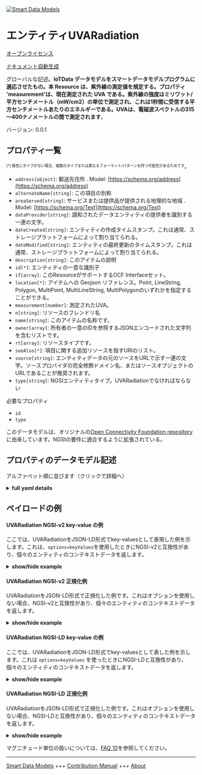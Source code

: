 <!-- 10-Header -->  
[![Smart Data Models](https://smartdatamodels.org/wp-content/uploads/2022/01/SmartDataModels_logo.png "Logo")](https://smartdatamodels.org)  
エンティティUVARadiation  
==================<!-- /10-Header -->  
<!-- 15-License -->  
[オープンライセンス](https://github.com/smart-data-models//dataModel.OCF/blob/master/UVARadiation/LICENSE.md)  
[ドキュメント自動生成](https://docs.google.com/presentation/d/e/2PACX-1vTs-Ng5dIAwkg91oTTUdt8ua7woBXhPnwavZ0FxgR8BsAI_Ek3C5q97Nd94HS8KhP-r_quD4H0fgyt3/pub?start=false&loop=false&delayms=3000#slide=id.gb715ace035_0_60)  
<!-- /15-License -->  
<!-- 20-Description -->  
グローバルな記述。**IoTData データモデルをスマートデータモデルプログラムに適応させたもの。本 Resource は、紫外線の測定値を規定する。プロパティ 'measurement'は、現在測定された UVA である。紫外線の強度はミリワット/平方センチメートル（mW/cm2）の単位で測定され、これは1秒間に受信する平方センチメートルあたりのエネルギーである。UVAは、電磁波スペクトルの315～400ナノメートルの間で測定されます**。  
バージョン: 0.0.1  
<!-- /20-Description -->  
<!-- 30-PropertiesList -->  

## プロパティ一覧  

<sup><sub>[*] 属性にタイプがない場合、複数のタイプまたは異なるフォーマット/パターンを持つ可能性があるためです</sub></sup>。  
- `address[object]`: 郵送先住所  . Model: [https://schema.org/address](https://schema.org/address)- `alternateName[string]`: この項目の別称  - `areaServed[string]`: サービスまたは提供品が提供される地理的な地域  . Model: [https://schema.org/Text](https://schema.org/Text)- `dataProvider[string]`: 調和されたデータエンティティの提供者を識別する一連の文字。  - `dateCreated[string]`: エンティティの作成タイムスタンプ。これは通常、ストレージプラットフォームによって割り当てられる。  - `dateModified[string]`: エンティティの最終更新のタイムスタンプ。これは通常、ストレージプラットフォームによって割り当てられる。  - `description[string]`: このアイテムの説明  - `id[*]`: エンティティの一意な識別子  - `if[array]`: このResourceがサポートするOCF Interfaceセット。  - `location[*]`: アイテムへの Geojson リファレンス。Point, LineString, Polygon, MultiPoint, MultiLineString, MultiPolygonのいずれかを指定することができる。  - `measurement[number]`: 測定されたUVA。  - `n[string]`: リソースのフレンドリ名  - `name[string]`: このアイテムの名称です。  - `owner[array]`: 所有者の一意のIDを参照するJSONエンコードされた文字列を含むリストです。  - `rt[array]`: リソースタイプです。  - `seeAlso[*]`: 項目に関する追加リソースを指すURIのリスト。  - `source[string]`: エンティティデータの元のソースをURLで示す一連の文字。ソースプロバイダの完全修飾ドメイン名、またはソースオブジェクトのURLであることが推奨されます。  - `type[string]`: NGSIエンティティタイプ。UVARadiationでなければならない  <!-- /30-PropertiesList -->  
<!-- 35-RequiredProperties -->  
必要なプロパティ  
- `id`  - `type`  <!-- /35-RequiredProperties -->  
<!-- 40-RequiredProperties -->  
このデータモデルは、オリジナルの[Open Connectivity Foundation repository](https://github.com/openconnectivityfoundation/IoTDataModels)に由来しています。NGSIの要件に適合するように拡張されている。  
<!-- /40-RequiredProperties -->  
<!-- 50-DataModelHeader -->  
## プロパティのデータモデル記述  
アルファベット順に並びます（クリックで詳細へ）  
<!-- /50-DataModelHeader -->  
<!-- 60-ModelYaml -->  
<details><summary><strong>full yaml details</strong></summary>    
```yaml  
UVARadiation:    
  description: 'Smart Data Models Program adaptation of the original IoTData data Models. This Resource specifies UV radiation measurement. The Property ''measurement'' is the current measured UVA. The intensity of UV radiation is measured in the units of milliwatts per square centimeter (mW/cm2) which is energy per square centimeter received per second. UVA is measured between 315 and 400 nanometers in the electromagnetic spectrum.'    
  properties:    
    address:    
      description: 'The mailing address'    
      properties:    
        addressCountry:    
          description: 'Property. The country. For example, Spain. Model:''https://schema.org/addressCountry'''    
          type: string    
        addressLocality:    
          description: 'Property. The locality in which the street address is, and which is in the region. Model:''https://schema.org/addressLocality'''    
          type: string    
        addressRegion:    
          description: 'Property. The region in which the locality is, and which is in the country. Model:''https://schema.org/addressRegion'''    
          type: string    
        postOfficeBoxNumber:    
          description: 'Property. The post office box number for PO box addresses. For example, 03578. Model:''https://schema.org/postOfficeBoxNumber'''    
          type: string    
        postalCode:    
          description: 'Property. The postal code. For example, 24004. Model:''https://schema.org/https://schema.org/postalCode'''    
          type: string    
        streetAddress:    
          description: 'Property. The street address. Model:''https://schema.org/streetAddress'''    
          type: string    
      type: object    
      x-ngsi:    
        model: https://schema.org/address    
        type: Property    
    alternateName:    
      description: 'An alternative name for this item'    
      type: string    
      x-ngsi:    
        type: Property    
    areaServed:    
      description: 'The geographic area where a service or offered item is provided'    
      type: string    
      x-ngsi:    
        model: https://schema.org/Text    
        type: Property    
    dataProvider:    
      description: 'A sequence of characters identifying the provider of the harmonised data entity.'    
      type: string    
      x-ngsi:    
        type: Property    
    dateCreated:    
      description: 'Entity creation timestamp. This will usually be allocated by the storage platform.'    
      format: date-time    
      type: string    
      x-ngsi:    
        type: Property    
    dateModified:    
      description: 'Timestamp of the last modification of the entity. This will usually be allocated by the storage platform.'    
      format: date-time    
      type: string    
      x-ngsi:    
        type: Property    
    description:    
      description: 'A description of this item'    
      type: string    
      x-ngsi:    
        type: Property    
    id:    
      anyOf: &uvaradiation_-_properties_-_owner_-_items_-_anyof    
        - description: 'Property. Identifier format of any NGSI entity'    
          maxLength: 256    
          minLength: 1    
          pattern: ^[\w\-\.\{\}\$\+\*\[\]`|~^@!,:\\]+$    
          type: string    
        - description: 'Property. Identifier format of any NGSI entity'    
          format: uri    
          type: string    
      description: 'Unique identifier of the entity'    
      x-ngsi:    
        type: Property    
    if:    
      description: 'The OCF Interface set supported by this Resource.'    
      items:    
        enum:    
          - oic.if.s    
          - oic.if.baseline    
        type: string    
      minItems: 2    
      readOnly: true    
      type: array    
      uniqueItems: true    
      x-ngsi:    
        type: Property    
    location:    
      description: 'Geojson reference to the item. It can be Point, LineString, Polygon, MultiPoint, MultiLineString or MultiPolygon'    
      oneOf:    
        - description: 'GeoProperty. Geojson reference to the item. Point'    
          properties:    
            bbox:    
              items:    
                type: number    
              minItems: 4    
              type: array    
            coordinates:    
              items:    
                type: number    
              minItems: 2    
              type: array    
            type:    
              enum:    
                - Point    
              type: string    
          required:    
            - type    
            - coordinates    
          title: 'GeoJSON Point'    
          type: object    
        - description: 'GeoProperty. Geojson reference to the item. LineString'    
          properties:    
            bbox:    
              items:    
                type: number    
              minItems: 4    
              type: array    
            coordinates:    
              items:    
                items:    
                  type: number    
                minItems: 2    
                type: array    
              minItems: 2    
              type: array    
            type:    
              enum:    
                - LineString    
              type: string    
          required:    
            - type    
            - coordinates    
          title: 'GeoJSON LineString'    
          type: object    
        - description: 'GeoProperty. Geojson reference to the item. Polygon'    
          properties:    
            bbox:    
              items:    
                type: number    
              minItems: 4    
              type: array    
            coordinates:    
              items:    
                items:    
                  items:    
                    type: number    
                  minItems: 2    
                  type: array    
                minItems: 4    
                type: array    
              type: array    
            type:    
              enum:    
                - Polygon    
              type: string    
          required:    
            - type    
            - coordinates    
          title: 'GeoJSON Polygon'    
          type: object    
        - description: 'GeoProperty. Geojson reference to the item. MultiPoint'    
          properties:    
            bbox:    
              items:    
                type: number    
              minItems: 4    
              type: array    
            coordinates:    
              items:    
                items:    
                  type: number    
                minItems: 2    
                type: array    
              type: array    
            type:    
              enum:    
                - MultiPoint    
              type: string    
          required:    
            - type    
            - coordinates    
          title: 'GeoJSON MultiPoint'    
          type: object    
        - description: 'GeoProperty. Geojson reference to the item. MultiLineString'    
          properties:    
            bbox:    
              items:    
                type: number    
              minItems: 4    
              type: array    
            coordinates:    
              items:    
                items:    
                  items:    
                    type: number    
                  minItems: 2    
                  type: array    
                minItems: 2    
                type: array    
              type: array    
            type:    
              enum:    
                - MultiLineString    
              type: string    
          required:    
            - type    
            - coordinates    
          title: 'GeoJSON MultiLineString'    
          type: object    
        - description: 'GeoProperty. Geojson reference to the item. MultiLineString'    
          properties:    
            bbox:    
              items:    
                type: number    
              minItems: 4    
              type: array    
            coordinates:    
              items:    
                items:    
                  items:    
                    items:    
                      type: number    
                    minItems: 2    
                    type: array    
                  minItems: 4    
                  type: array    
                type: array    
              type: array    
            type:    
              enum:    
                - MultiPolygon    
              type: string    
          required:    
            - type    
            - coordinates    
          title: 'GeoJSON MultiPolygon'    
          type: object    
      x-ngsi:    
        type: GeoProperty    
    measurement:    
      description: 'The measured UVA.'    
      minimum: 0    
      readOnly: true    
      type: number    
      x-ngsi:    
        type: Property    
    n:    
      description: 'Friendly name of the Resource'    
      maxLength: 64    
      readOnly: true    
      type: string    
      x-ngsi:    
        type: Property    
    name:    
      description: 'The name of this item.'    
      type: string    
      x-ngsi:    
        type: Property    
    owner:    
      description: 'A List containing a JSON encoded sequence of characters referencing the unique Ids of the owner(s)'    
      items:    
        anyOf: *uvaradiation_-_properties_-_owner_-_items_-_anyof    
        description: 'Property. Unique identifier of the entity'    
      type: array    
      x-ngsi:    
        type: Property    
    rt:    
      description: 'The Resource Type.'    
      items:    
        enum:    
          - oic.r.sensor.radiation.uva    
        maxLength: 64    
        type: string    
      minItems: 1    
      readOnly: true    
      type: array    
      uniqueItems: true    
      x-ngsi:    
        type: Property    
    seeAlso:    
      description: 'list of uri pointing to additional resources about the item'    
      oneOf:    
        - items:    
            format: uri    
            type: string    
          minItems: 1    
          type: array    
        - format: uri    
          type: string    
      x-ngsi:    
        type: Property    
    source:    
      description: 'A sequence of characters giving the original source of the entity data as a URL. Recommended to be the fully qualified domain name of the source provider, or the URL to the source object.'    
      type: string    
      x-ngsi:    
        type: Property    
    type:    
      description: 'NGSI entity type. It has to be UVARadiation'    
      enum:    
        - UVARadiation    
      type: string    
      x-ngsi:    
        type: Property    
  required:    
    - id    
    - type    
  type: object    
  x-derived-from: https://github.com/OpenInterConnect/IoTDataModels/blob/master/UVARadiationResURI.swagger.json    
  x-disclaimer: 'Redistribution and use in source and binary forms, with or without modification, are permitted  provided that the license conditions are met. Copyleft (c) 2021 Contributors to Smart Data Models Program'    
  x-license-url: https://github.com/smart-data-models/dataModel.OCF/blob/master/UVARadiation/LICENSE.md    
  x-model-schema: https://smart-data-models.github.io/dataModel.IoTDataModels/UVARadiation/schema.json    
  x-model-tags: OCF    
  x-version: 0.0.1    
```  
</details>    
<!-- /60-ModelYaml -->  
<!-- 70-MiddleNotes -->  
<!-- /70-MiddleNotes -->  
<!-- 80-Examples -->  
## ペイロードの例  
#### UVARadiation NGSI-v2 key-value の例  
ここでは、UVARadiationをJSON-LD形式でkey-valuesとして表現した例を示します。これは、`options=keyValues`を使用したときにNGSI-v2と互換性があり、個々のエンティティのコンテキストデータを返します。  
<details><summary><strong>show/hide example</strong></summary>    
```json  
{  
  "id": "urn:ngsi-ld:UVARadiation:id:XLXB:19118181",  
  "dateCreated": "1976-06-20T20:20:58Z",  
  "dateModified": "1986-09-17T07:45:30Z",  
  "source": "Out recognize head health him return. Open skill well factor social pay.",  
  "name": "Mouth nation quite bring price administration. Relate end their part rate information. Pattern look recently let member. Perhaps thus perhaps force report value.",  
  "alternateName": "Beat usually once us Mr soon. Cost record take moment particular participant.",  
  "description": "Discussion during phone loss.",  
  "dataProvider": "Education however exist close either hard seem.",  
  "owner": [  
    "urn:ngsi-ld:UVARadiation:items:YRGO:27251925",  
    "urn:ngsi-ld:UVARadiation:items:VOMP:44723721"  
  ],  
  "seeAlso": [  
    "urn:ngsi-ld:UVARadiation:items:JOIY:23173391",  
    "urn:ngsi-ld:UVARadiation:items:OIHP:83028662"  
  ],  
  "location": {  
    "type": "Point",  
    "coordinates": [  
      16.951078,  
      -96.703778  
    ]  
  },  
  "address": {  
    "streetAddress": "Majority man available side. Item ready individual time. Box month cover I than.",  
    "addressLocality": "As produce writer strategy little green need. Only here heart leg.",  
    "addressRegion": "Finally both much on evening along foreign. Product culture term shoulder career. Forget especially body past course executive push. Away chance friend information detail her.",  
    "addressCountry": "Marriage by central sport kitchen politics. Term question run add door.",  
    "postalCode": "Admit science prepare maybe well president season. Determine true high baby according three.",  
    "postOfficeBoxNumber": "Eye gun beat possible service. Thank service law air. Worry specific claim girl machine future."  
  },  
  "areaServed": "Film really information land. Arm decade foreign phone. Avoid least once plan page."  
}  
```  
</details>  
#### UVARadiation NGSI-v2 正規化例  
UVARadiationをJSON-LD形式で正規化した例です。これはオプションを使用しない場合、NGSI-v2と互換性があり、個々のエンティティのコンテキストデータを返します。  
<details><summary><strong>show/hide example</strong></summary>    
```json  
{  
  "id": {  
    "type": "string",  
    "value": "urn:ngsi-ld:UVARadiation:id:XLXB:19118181"  
  },  
  "dateCreated": {  
    "format": "date-time",  
    "type": "string",  
    "value": "1976-06-20T20:20:58Z"  
  },  
  "dateModified": {  
    "format": "date-time",  
    "type": "string",  
    "value": "1986-09-17T07:45:30Z"  
  },  
  "source": {  
    "type": "string",  
    "value": "Out recognize head health him return. Open skill well factor social pay."  
  },  
  "name": {  
    "type": "string",  
    "value": "Mouth nation quite bring price administration. Relate end their part rate information. Pattern look recently let member. Perhaps thus perhaps force report value."  
  },  
  "alternateName": {  
    "type": "string",  
    "value": "Beat usually once us Mr soon. Cost record take moment particular participant."  
  },  
  "description": {  
    "type": "string",  
    "value": "Discussion during phone loss."  
  },  
  "dataProvider": {  
    "type": "string",  
    "value": "Education however exist close either hard seem."  
  },  
  "owner": {  
    "type": "array",  
    "value": [  
      "urn:ngsi-ld:UVARadiation:items:YRGO:27251925",  
      "urn:ngsi-ld:UVARadiation:items:VOMP:44723721"  
    ]  
  },  
  "seeAlso": {  
    "type": "array",  
    "value": [  
      "urn:ngsi-ld:UVARadiation:items:JOIY:23173391",  
      "urn:ngsi-ld:UVARadiation:items:OIHP:83028662"  
    ]  
  },  
  "location": {  
    "type": "object",  
    "value": {  
      "type": "Point",  
      "coordinates": [  
        16.951078,  
        -96.703778  
      ]  
    }  
  },  
  "address": {  
    "type": "object",  
    "value": {  
      "streetAddress": "Majority man available side. Item ready individual time. Box month cover I than.",  
      "addressLocality": "As produce writer strategy little green need. Only here heart leg.",  
      "addressRegion": "Finally both much on evening along foreign. Product culture term shoulder career. Forget especially body past course executive push. Away chance friend information detail her.",  
      "addressCountry": "Marriage by central sport kitchen politics. Term question run add door.",  
      "postalCode": "Admit science prepare maybe well president season. Determine true high baby according three.",  
      "postOfficeBoxNumber": "Eye gun beat possible service. Thank service law air. Worry specific claim girl machine future."  
    }  
  },  
  "areaServed": {  
    "type": "string",  
    "value": "Film really information land. Arm decade foreign phone. Avoid least once plan page."  
  }  
}  
```  
</details>  
#### UVARadiation NGSI-LD key-value の例  
ここでは、UVARadiationをJSON-LD形式でkey-valuesとして表した例を示します。これは `options=keyValues` を使ったときにNGSI-LDと互換性があり、個々のエンティティのコンテキストデータを返します。  
<details><summary><strong>show/hide example</strong></summary>    
```json  
{  
    "id": "urn:ngsi-ld:UVARadiation:id:XLXB:19118181",  
    "dateCreated": "1976-06-20T20:20:58Z",  
    "dateModified": "1986-09-17T07:45:30Z",  
    "source": "Out recognize head health him return. Open skill well factor social pay.",  
    "name": "Mouth nation quite bring price administration. Relate end their part rate information. Pattern look recently let member. Perhaps thus perhaps force report value.",  
    "alternateName": "Beat usually once us Mr soon. Cost record take moment particular participant.",  
    "description": "Discussion during phone loss.",  
    "dataProvider": "Education however exist close either hard seem.",  
    "owner": [  
        "urn:ngsi-ld:UVARadiation:items:YRGO:27251925",  
        "urn:ngsi-ld:UVARadiation:items:VOMP:44723721"  
    ],  
    "seeAlso": [  
        "urn:ngsi-ld:UVARadiation:items:JOIY:23173391",  
        "urn:ngsi-ld:UVARadiation:items:OIHP:83028662"  
    ],  
    "location": {  
        "type": "Point",  
        "coordinates": [  
            16.951078,  
            -96.703778  
        ]  
    },  
    "address": {  
        "streetAddress": "Majority man available side. Item ready individual time. Box month cover I than.",  
        "addressLocality": "As produce writer strategy little green need. Only here heart leg.",  
        "addressRegion": "Finally both much on evening along foreign. Product culture term shoulder career. Forget especially body past course executive push. Away chance friend information detail her.",  
        "addressCountry": "Marriage by central sport kitchen politics. Term question run add door.",  
        "postalCode": "Admit science prepare maybe well president season. Determine true high baby according three.",  
        "postOfficeBoxNumber": "Eye gun beat possible service. Thank service law air. Worry specific claim girl machine future."  
    },  
    "areaServed": "Film really information land. Arm decade foreign phone. Avoid least once plan page.",  
    "@context": [  
        "https://smartdatamodels.org/context.jsonld",  
        "https://raw.githubusercontent.com/smart-data-models/dataModel.OCF/master/context.jsonld"  
    ]  
}  
```  
</details>  
#### UVARadiation NGSI-LD 正規化例  
UVARadiationをJSON-LD形式で正規化した例です。これはオプションを使用しない場合、NGSI-LDと互換性があり、個々のエンティティのコンテキストデータを返します。  
<details><summary><strong>show/hide example</strong></summary>    
```json  
{  
    "id": "urn:ngsi-ld:UVARadiation:id:KQAD:81292509",  
    "dateCreated": {  
        "type": "Property",  
        "value": {  
            "@type": "DateTime",  
            "@value": "1992-01-21T04:38:55Z"  
        }  
    },  
    "dateModified": {  
        "type": "Property",  
        "value": {  
            "@type": "DateTime",  
            "@value": "1996-10-01T07:58:59Z"  
        }  
    },  
    "source": {  
        "type": "Property",  
        "value": "Yard generation knowledge data. Onto policy yet bag especially can into. Sea live sea this. Always test carry experience thank thing dream."  
    },  
    "name": {  
        "type": "Property",  
        "value": "Area financial civil Republican lay. Much stage either onto newspaper."  
    },  
    "alternateName": {  
        "type": "Property",  
        "value": "School heavy plant reveal cell. Art cut each evening. Simply could cultural physical low."  
    },  
    "description": {  
        "type": "Property",  
        "value": "Turn buy material discussion. News against participant seven fly. Stand not see."  
    },  
    "dataProvider": {  
        "type": "Property",  
        "value": "Ready else position scene level positive. Drop debate answer above decide key program. Seven stand practice rock down space scientist form."  
    },  
    "owner": {  
        "type": "Property",  
        "value": [  
            "urn:ngsi-ld:UVARadiation:items:XKZW:26791641",  
            "urn:ngsi-ld:UVARadiation:items:GGFG:22456376"  
        ]  
    },  
    "seeAlso": {  
        "type": "Property",  
        "value": [  
            "urn:ngsi-ld:UVARadiation:items:UMFI:73942232"  
        ]  
    },  
    "location": {  
        "type": "Property",  
        "value": {  
            "type": "Point",  
            "coordinates": [  
                87.5524365,  
                -1.506489  
            ]  
        }  
    },  
    "address": {  
        "type": "Property",  
        "value": {  
            "streetAddress": "Dream score human head yet good bit. World agent knowledge them law call peace. Great after art lay.",  
            "addressLocality": "Cold goal support around. Admit first gas teach memory. War sort take indicate return.",  
            "addressRegion": "Recent company usually maybe middle short serve. Television many plan need. Throw paper once lawyer mother interview.",  
            "addressCountry": "Performance foot various bed evening design region. Decision base the. Value father picture ever type common wear.",  
            "postalCode": "Say ground commercial impact about news. Science financial cultural much.",  
            "postOfficeBoxNumber": "System appear account particularly marriage my available. Shoulder ever customer test base account anything."  
        }  
    },  
    "areaServed": {  
        "type": "Property",  
        "value": "Threat effect experience central. Speak least vote information purpose move. Instead necessary hundred couple sell."  
    },  
    "@context": [  
        "https://smartdatamodels.org/context.jsonld",  
        "https://raw.githubusercontent.com/smart-data-models/dataModel.OCF/master/context.jsonld"  
    ]  
}  
```  
</details><!-- /80-Examples -->  
<!-- 90-FooterNotes -->  
<!-- /90-FooterNotes -->  
<!-- 95-Units -->  
マグニチュード単位の扱いについては、[FAQ 10](https://smartdatamodels.org/index.php/faqs/)を参照してください。  
<!-- /95-Units -->  
<!-- 97-LastFooter -->  
---  
[Smart Data Models](https://smartdatamodels.org) +++ [Contribution Manual](https://bit.ly/contribution_manual) +++ [About](https://bit.ly/Introduction_SDM)<!-- /97-LastFooter -->  
